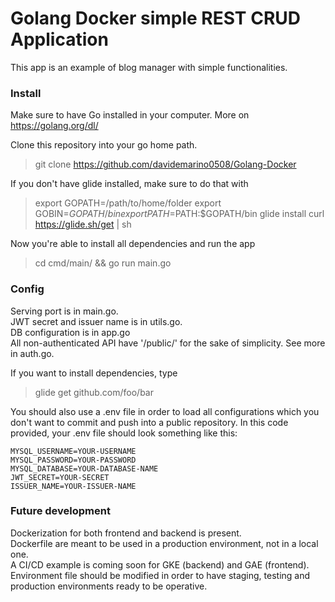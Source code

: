 # Golang Docker simple REST CRUD Application

This app is an example of blog manager with simple functionalities.

### Install

Make sure to have Go installed in your computer. More on https://golang.org/dl/

Clone this repository into your go home path.

> git clone https://github.com/davidemarino0508/Golang-Docker

If you don't have glide installed, make sure to do that with

> export GOPATH=/path/to/home/folder
> export GOBIN=$GOPATH/bin
> export PATH=$PATH:$GOPATH/bin
> glide install
> curl https://glide.sh/get | sh

Now you're able to install all dependencies and run the app

> cd cmd/main/ && go run main.go

### Config

Serving port is in main.go. <br>
JWT secret and issuer name is in utils.go. <br>
DB configuration is in app.go <br>
All non-authenticated API have '/public/' for the sake of simplicity. See more in auth.go. <br>

If you want to install dependencies, type

> glide get github.com/foo/bar

You should also use a .env file in order to load all configurations which you don't want to commit and push into a
public repository. In this code provided, your .env file should look something like this:

```
MYSQL_USERNAME=YOUR-USERNAME
MYSQL_PASSWORD=YOUR-PASSWORD
MYSQL_DATABASE=YOUR-DATABASE-NAME
JWT_SECRET=YOUR-SECRET
ISSUER_NAME=YOUR-ISSUER-NAME
```

### Future development

Dockerization for both frontend and backend is present.<br>
Dockerfile are meant to be used in a production environment, not in a local one.<br>
A CI/CD example is coming soon for GKE (backend) and GAE (frontend).
Environment file should be modified in order to have staging, testing and production environments ready to be operative.
